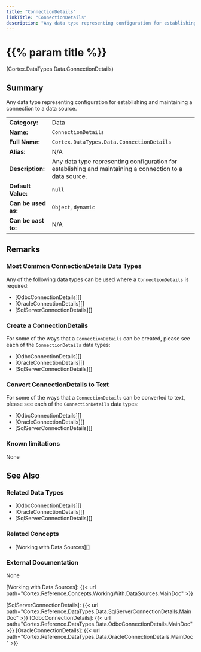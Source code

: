```yaml
---
title: "ConnectionDetails"
linkTitle: "ConnectionDetails"
description: "Any data type representing configuration for establishing and maintaining a connection to a data source."
---
```


# {{% param title %}}

<p class="namespace">(Cortex.DataTypes.Data.ConnectionDetails)</p>

## Summary

Any data type representing configuration for establishing and maintaining a connection to a data source.

| | |
|-|-|
| **Category:**          | Data |
| **Name:**              | `ConnectionDetails` |
| **Full Name:**         | `Cortex.DataTypes.Data.ConnectionDetails` |
| **Alias:**             | N/A |
| **Description:**       | Any data type representing configuration for establishing and maintaining a connection to a data source. |
| **Default Value:**     | `null` |
| **Can be used as:**    | `Object`, `dynamic` |
| **Can be cast to:**    |  N/A |

## Remarks

### Most Common ConnectionDetails Data Types

Any of the following data types can be used where a `ConnectionDetails` is required:

- [OdbcConnectionDetails][]
- [OracleConnectionDetails][]
- [SqlServerConnectionDetails][]

### Create a ConnectionDetails

For some of the ways that a `ConnectionDetails` can be created, please see each of the `ConnectionDetails` data types:

- [OdbcConnectionDetails][]
- [OracleConnectionDetails][]
- [SqlServerConnectionDetails][]

### Convert ConnectionDetails to Text

For some of the ways that a `ConnectionDetails` can be converted to text, please see each of the `ConnectionDetails` data types:

- [OdbcConnectionDetails][]
- [OracleConnectionDetails][]
- [SqlServerConnectionDetails][]

### Known limitations

None

## See Also

### Related Data Types

- [OdbcConnectionDetails][]
- [OracleConnectionDetails][]
- [SqlServerConnectionDetails][]

### Related Concepts

- [Working with Data Sources][]

### External Documentation

None

[Working with Data Sources]: {{< url path="Cortex.Reference.Concepts.WorkingWith.DataSources.MainDoc" >}}

[SqlServerConnectionDetails]: {{< url path="Cortex.Reference.DataTypes.Data.SqlServerConnectionDetails.MainDoc" >}}
[OdbcConnectionDetails]: {{< url path="Cortex.Reference.DataTypes.Data.OdbcConnectionDetails.MainDoc" >}}
[OracleConnectionDetails]: {{< url path="Cortex.Reference.DataTypes.Data.OracleConnectionDetails.MainDoc" >}}